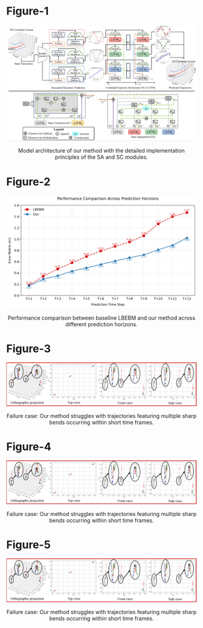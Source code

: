 # Figure-1
![image](https://github.com/zhouhao94/ICML_Rebuttal_ID4436/blob/main/Figure-1.png)
<p align="center">  
Model architecture of our method with the detailed implementation principles of the SA and SC modules.
</p>   

# Figure-2
![image](https://github.com/zhouhao94/ICML_Rebuttal_ID4436/blob/main/Figure-2.png)
<p align="center">  
Performance comparison between baseline LBEBM and our method across different prediction horizons.
</p>   

# Figure-3
![image](https://github.com/zhouhao94/ICML_Rebuttal_ID4436/blob/main/Figure-3.png)
<p align="center">  
Failure case: Our method struggles with trajectories featuring multiple sharp bends occurring within short time frames.
</p>   

# Figure-4
![image](https://github.com/zhouhao94/ICML_Rebuttal_ID4436/blob/main/Figure-3.png)
<p align="center">  
Failure case: Our method struggles with trajectories featuring multiple sharp bends occurring within short time frames.
</p>   

# Figure-5
![image](https://github.com/zhouhao94/ICML_Rebuttal_ID4436/blob/main/Figure-3.png)
<p align="center">  
Failure case: Our method struggles with trajectories featuring multiple sharp bends occurring within short time frames.
</p>   
